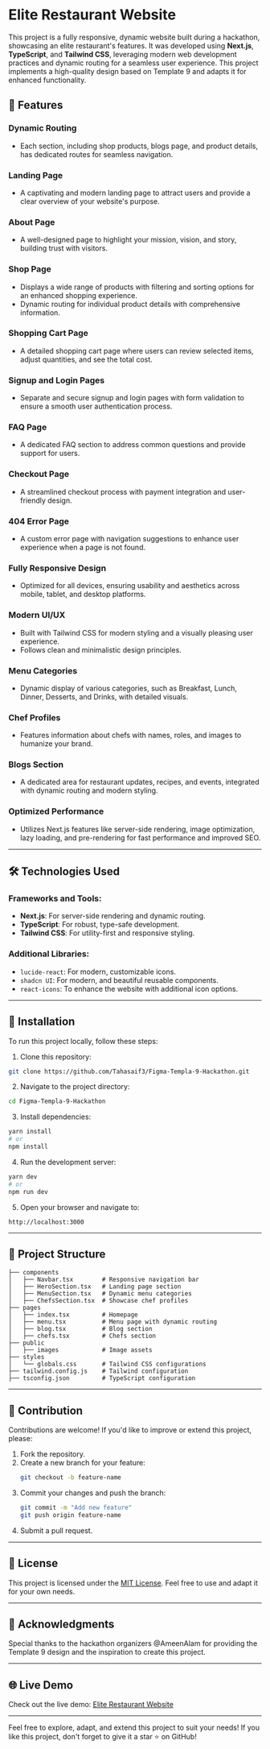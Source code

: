 # Elite Restaurant Website 

This project is a fully responsive, dynamic website built during a hackathon, showcasing an elite restaurant's features. It was developed using **Next.js**, **TypeScript**, and **Tailwind CSS**, leveraging modern web development practices and dynamic routing for a seamless user experience. This project implements a high-quality design based on Template 9 and adapts it for enhanced functionality.

## 🚀 Features  

### Dynamic Routing  
- Each section, including shop products, blogs page, and product details, has dedicated routes for seamless navigation.  

### Landing Page  
- A captivating and modern landing page to attract users and provide a clear overview of your website's purpose.  

### About Page  
- A well-designed page to highlight your mission, vision, and story, building trust with visitors.  

### Shop Page  
- Displays a wide range of products with filtering and sorting options for an enhanced shopping experience.  
- Dynamic routing for individual product details with comprehensive information.  

### Shopping Cart Page  
- A detailed shopping cart page where users can review selected items, adjust quantities, and see the total cost.  

### Signup and Login Pages  
- Separate and secure signup and login pages with form validation to ensure a smooth user authentication process.  

### FAQ Page  
- A dedicated FAQ section to address common questions and provide support for users.  

### Checkout Page  
- A streamlined checkout process with payment integration and user-friendly design.  

### 404 Error Page  
- A custom error page with navigation suggestions to enhance user experience when a page is not found.  

### Fully Responsive Design  
- Optimized for all devices, ensuring usability and aesthetics across mobile, tablet, and desktop platforms.  

### Modern UI/UX  
- Built with Tailwind CSS for modern styling and a visually pleasing user experience.  
- Follows clean and minimalistic design principles.  

### Menu Categories  
- Dynamic display of various categories, such as Breakfast, Lunch, Dinner, Desserts, and Drinks, with detailed visuals.  

### Chef Profiles  
- Features information about chefs with names, roles, and images to humanize your brand.  

### Blogs Section  
- A dedicated area for restaurant updates, recipes, and events, integrated with dynamic routing and modern styling.  

### Optimized Performance  
- Utilizes Next.js features like server-side rendering, image optimization, lazy loading, and pre-rendering for fast performance and improved SEO.
 
---

## 🛠️ Technologies Used

### Frameworks and Tools:
- **Next.js**: For server-side rendering and dynamic routing.
- **TypeScript**: For robust, type-safe development.
- **Tailwind CSS**: For utility-first and responsive styling.

### Additional Libraries:
- `lucide-react`: For modern, customizable icons.
- `shadcn UI`: For modern, and beautiful reusable components.
- `react-icons`: To enhance the website with additional icon options.

---

## 🌟 Installation

To run this project locally, follow these steps:

1. Clone this repository:
```bash
git clone https://github.com/Tahasaif3/Figma-Templa-9-Hackathon.git
```

2. Navigate to the project directory:
```bash
cd Figma-Templa-9-Hackathon
```

3. Install dependencies:
```bash
yarn install
# or
npm install
```

4. Run the development server:
```bash
yarn dev
# or
npm run dev
```

5. Open your browser and navigate to:
```
http://localhost:3000
```

---

## 📂 Project Structure

```
├── components
│   ├── Navbar.tsx        # Responsive navigation bar
│   ├── HeroSection.tsx   # Landing page section
│   ├── MenuSection.tsx   # Dynamic menu categories
│   ├── ChefsSection.tsx  # Showcase chef profiles
├── pages
│   ├── index.tsx         # Homepage
│   ├── menu.tsx          # Menu page with dynamic routing
│   ├── blog.tsx          # Blog section
│   ├── chefs.tsx         # Chefs section
├── public
│   ├── images            # Image assets
├── styles
│   └── globals.css       # Tailwind CSS configurations
├── tailwind.config.js    # Tailwind configuration
├── tsconfig.json         # TypeScript configuration
```

---

## 🤝 Contribution

Contributions are welcome! If you'd like to improve or extend this project, please:
1. Fork the repository.
2. Create a new branch for your feature:
   ```bash
   git checkout -b feature-name
   ```
3. Commit your changes and push the branch:
   ```bash
   git commit -m "Add new feature"
   git push origin feature-name
   ```
4. Submit a pull request.

---

## 📄 License

This project is licensed under the [MIT License](LICENSE). Feel free to use and adapt it for your own needs.

---

## 🎉 Acknowledgments

Special thanks to the hackathon organizers @AmeenAlam for providing the Template 9 design and the inspiration to create this project.

---

## 🌐 Live Demo

Check out the live demo: [Elite Restaurant Website](https://figma-template-9-hackathon.vercel.app/)

---

Feel free to explore, adapt, and extend this project to suit your needs! If you like this project, don't forget to give it a star ⭐ on GitHub!
